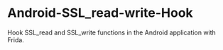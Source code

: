 # Android-SSL_read-write-Hook
Hook SSL_read and SSL_write functions in the Android application with Frida.
